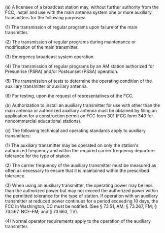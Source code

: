 (a) A licensee of a broadcast station may, without further authority from the FCC, install and use with the main antenna system one or more auxiliary transmitters for the following purposes:

(1) The transmission of regular programs upon failure of the main transmitter.

(2) The transmission of regular programs during maintenance or modification of the main transmitter.

(3) Emergency broadcast system operation.

(4) The transmission of regular programs by an AM station authorized for Presunrise (PSRA) and/or Postsunset (PSSA) operation.

(5) The transmission of tests to determine the operating condition of the auxiliary transmitter or auxiliary antenna.

(6) For testing, upon the request of representatives of the FCC.

(b) Authorization to install an auxiliary transmitter for use with other than the main antenna or authorized auxiliary antenna must be obtained by filing an application for a construction permit on FCC form 301 (FCC form 340 for noncommercial educational stations).

(c) The following technical and operating standards apply to auxiliary transmitters:

(1) The auxiliary transmitter may be operated on only the station's authorized frequency and within the required carrier frequency departure tolerance for the type of station.

(2) The carrier frequency of the auxiliary transmitter must be measured as often as necessary to ensure that it is maintained within the prescribed tolerance.

(3) When using an auxiliary transmitter, the operating power may be less than the authorized power but may not exceed the authorized power within the permitted tolerance for the type of station. If operation with an auxiliary transmitter at reduced power continues for a period exceeding 10 days, the FCC in Washington, DC must be notified. (See § 73.51, AM; § 73.267, FM; § 73.567, NCE-FM; and § 73.663, TV).

(4) Normal operator requirements apply to the operation of the auxiliary transmitter.
                      

